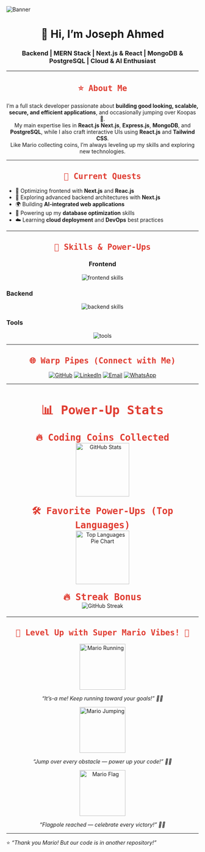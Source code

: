 <!-- Banner Image -->
![Banner](https://user-images.githubusercontent.com/74038190/225813708-98b745f2-7d22-48cf-9150-083f1b00d6c9.gif)

<h1 align="center">🍄 Hi, I’m Joseph Ahmed</h1>
<h3 align="center">Backend | MERN Stack | Next.js & React | MongoDB & PostgreSQL | Cloud & AI Enthusiast</h3>

---

<h2 align="center" style="font-weight:bold; color:#e03c31; font-family: monospace;">
  ⭐ About Me
</h2>

<p align="center">
I’m a full stack developer passionate about <b>building good looking, scalable, secure, and efficient applications</b>, and occasionally jumping over Koopas 🐢.<br/>
My main expertise lies in <b>React.js</b> <b>Next.js</b>, <b>Express.js</b>, <b>MongoDB</b>, and <b>PostgreSQL</b>, while I also craft interactive UIs using <b>React.js</b> and <b>Tailwind CSS</b>.<br/>
Like Mario collecting coins, I’m always leveling up my skills and exploring new technologies.
</p>

---

<h2 align="center" style="font-weight:bold; color:#e03c31; font-family: monospace;">
  🚀 Current Quests
</h2>

<ul>
<li>🔧 Optimizing frontend with <b>Next.js</b> and <b>Reac.js</b></li>
<li>🍄 Exploring advanced backend architectures with <b>Next.js</b></li>
<li>🌍 Building <b>AI-integrated web applications</b></li>
<li>🔧 Powering up my <b>database optimization</b> skills</li>
<li>☁️ Learning <b>cloud deployment</b> and <b>DevOps</b> best practices</li>
</ul>

---

<h2 align="center" style="font-weight:bold; color:#e03c31; font-family: monospace;">
  🎯 Skills & Power-Ups
</h2>

<h3 align="center">Frontend</h3>
<p align="center">
  <img src="https://skillicons.dev/icons?i=js,react,nextjs,tailwind,html,css" alt="frontend skills" />
</p>

<h3>Backend</h3>
<p align="center">
  <img src="https://skillicons.dev/icons?i=nodejs,express,mongodb,postgresql" alt="backend skills" />
</p>

<h3 >Tools</h3>
<p align="center">
  <img src="https://skillicons.dev/icons?i=git,github,vscode,figma" alt="tools" />
</p>

---

<h2 align="center" style="font-weight:bold; color:#e03c31; font-family: monospace;">
  🌐 Warp Pipes (Connect with Me)
</h2>

<p align="center">
  <a href="https://github.com/ahmedjoseph07"><img src="https://img.shields.io/badge/GitHub-000?style=for-the-badge&logo=github&logoColor=white" alt="GitHub" /></a>
  <a href="https://www.linkedin.com/in/ahmedjoseph07/"><img src="https://img.shields.io/badge/LinkedIn-0A66C2?style=for-the-badge&logo=linkedin&logoColor=white" alt="LinkedIn" /></a>
  <a href="mailto:ahmedjoseph11@gmail.com"><img src="https://img.shields.io/badge/Email-D14836?style=for-the-badge&logo=gmail&logoColor=white" alt="Email" /></a>
  <a href="https://wa.me/8801752025146" target="_blank" rel="noopener noreferrer">
  <img src="https://img.shields.io/badge/WhatsApp-25D366?style=for-the-badge&logo=whatsapp&logoColor=white" alt="WhatsApp" />
</a>
</p>

---

<h2 align="center" style="font-weight:bold; color:#e03c31; font-family: monospace; font-size: 2rem;">
  📊 Power-Up Stats
</h2>

<div align="center" style="margin: 20px 0;">
  <b style="color:#e03c31; font-family: monospace; font-weight: 900; font-size: 1.5rem;">
    🔥 Coding Coins Collected
  </b><br/>
  <img src="https://github-readme-stats.vercel.app/api?username=ahmedjoseph07&show_icons=true&theme=dracula" height="140" alt="GitHub Stats" />
</div>

<div align="center" style="margin: 20px 0;">
  <b style="color:#e03c31; font-family: monospace; font-weight: 900; font-size: 1.5rem;">
    🛠️ Favorite Power-Ups (Top Languages)
  </b><br/>
  <img src="https://github-readme-stats.vercel.app/api/top-langs/?username=ahmedjoseph07&layout=donut&theme=dracula" height="140" alt="Top Languages Pie Chart" />
</div>

<div align="center" style="margin: 20px 0;">
  <b style="color:#e03c31; font-family: monospace; font-weight: 900; font-size: 1.5rem;">
    🔥 Streak Bonus
  </b><br/>
  <img src="https://github-readme-streak-stats.herokuapp.com/?user=ahmedjoseph07&theme=dracula" alt="GitHub Streak" />
</div>

---




<h2 align="center" style="font-weight:bold; color:#e03c31; font-family: monospace;">
  🍄 Level Up with Super Mario Vibes! 🚀
</h2>

<p align="center">
  <img src="https://user-images.githubusercontent.com/74038190/212748830-4c709398-a386-4761-84d7-9e10b98fbe6e.gif" width="120" alt="Mario Running" />
</p>
<p align="center"><i>“It’s-a me! Keep running toward your goals!” 🏃‍♂️</i></p>

<p align="center">
  <img src="https://user-images.githubusercontent.com/74038190/212747919-84b68444-0d81-46db-a338-7ec50e9dd4cd.gif" width="120" alt="Mario Jumping" />
</p>
<p align="center"><i>“Jump over every obstacle — power up your code!” 🐢✨</i></p>

<p align="center">
  <img src="https://user-images.githubusercontent.com/74038190/212749695-a6817c5a-a794-462b-afca-1b5ce7dd5e63.gif" width="120" alt="Mario Flag" />
</p>
<p align="center"><i>“Flagpole reached — celebrate every victory!” 🎉🏁</i></p>

---

⭐ *“Thank you Mario! But our code is in another repository!”*
